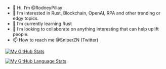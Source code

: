 - 👋 Hi, I’m @RodneyPillay
- 👀 I’m interested in Rust, Blockchain, OpenAI, RPA and other trending or edgy topics.
- 🌱 I’m currently learning Rust
- 💞️ I’m looking to collaborate on anything interesting that can help uplift people.
- 📫 How to reach me @SniperZN (Twitter)

[![My GitHub Stats](https://github-readme-stats.vercel.app/api/?username=RodneyPillay&count_private=true&theme=tokyonight&showicons=true&&count_private=true)]()

[![My GitHub Language Stats](https://github-readme-stats.vercel.app/api/top-langs/?username=RodneyPillay&langs_count=5&theme=tokyonight&&count_private=true)]()

<!---
RodneyPillay/RodneyPillay is a ✨ special ✨ repository because its `README.md` (this file) appears on your GitHub profile.
You can click the Preview link to take a look at your changes.
--->

